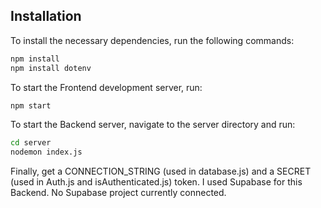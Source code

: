 ## Installation

To install the necessary dependencies, run the following commands:

```sh
npm install
npm install dotenv
```

To start the Frontend development server, run:

```sh
npm start
```

To start the Backend server, navigate to the server directory and run:

```sh
cd server
nodemon index.js
```

Finally, get a CONNECTION_STRING (used in database.js) and a SECRET (used in Auth.js and isAuthenticated.js) token. I used Supabase for this Backend. No Supabase project currently connected.

